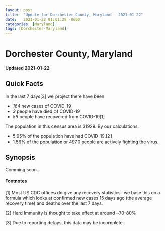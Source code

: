 ```yaml
---
layout: post
title:  "Update for Dorchester County, Maryland - 2021-01-22"
date:   2021-01-22 01:01:29 -0600
categories: [Maryland]
tags: [Dorchester-Maryland]
---
```


# Dorchester County, Maryland
#### Updated 2021-01-22

## Quick Facts

In the last 7 days[3] we project there have been
- *164* new cases of COVID-19
- *3* people have died of COVID-19
- *56* people have recovered from COVID-19[1]

The population in this census area is 31929. By our calculations:
- 5.95% of the population have had COVID-19.[2]
- 1.56% of the population or 497.0 people are actively fighting the virus.

## Synopsis

Comming soon...


#### Footnotes

[1] Most US CDC offices do give any recovery statistics- we base this on a formula which looks at confirmed new cases
15 days ago (the average recovery time) and deaths over the last 7 days.

[2] Herd Immunity is thought to take effect at around ~70-80%

[3] Due to reporting delays, this data may be incomplete.
 
    